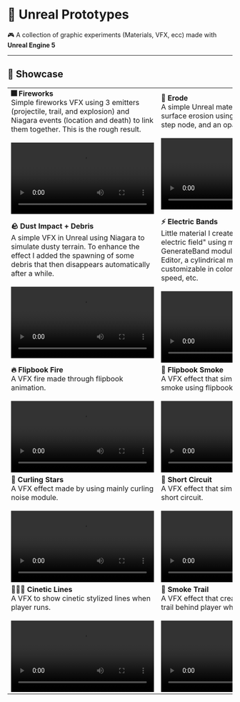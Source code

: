 # 🧪 Unreal Prototypes

🎮 A collection of graphic experiments (Materials, VFX, ecc) made with **Unreal Engine 5**

---

## 🎥 Showcase

<table>
  <tr>
    <td>
      <strong>🎆 Fireworks</strong><br/>
      Simple fireworks VFX using 3 emitters (projectile, trail, and explosion) and Niagara events (location and death) to link them together. This is the rough result.<br/><br/>
      <video src="https://github.com/user-attachments/assets/0956ee41-9143-4d61-8a7d-30858ed477f0" width="320" controls></video>
    </td>
    <td>
      <strong>🌋 Erode</strong><br/>
      A simple Unreal material, which simulates surface erosion using a noise texture, the step node, and an opacity mask..<br/><br/>
      <video src="https://github.com/user-attachments/assets/29446db7-55f7-4edf-b840-3973ba2af286" width="320" controls></video>
    </td>
  </tr>
  <tr>
    <td>
      <strong>🪨 Dust Impact + Debris</strong><br/>
      A simple VFX in Unreal using Niagara to simulate dusty terrain. To enhance the effect I added the spawning of some debris that then disappears automatically after a while.<br/><br/>
      <video src="https://github.com/user-attachments/assets/e57044f5-0577-49c3-8409-59ce8f028c24" width="320" controls></video>
    </td>
    <td>
      <strong>⚡ Electric Bands</strong><br/>
      Little material I created for a "cylinder electric field" using mainly the GenerateBand module of the Material Editor, a cylindrical mesh and making it customizable in color, number of bands, speed, etc.<br/><br/>
      <video src="https://github.com/user-attachments/assets/454e0aaf-25f0-4c1d-bb23-45a3a5fef253" width="320" controls></video>
    </td>
  </tr>
  <tr>
    <td>
      <strong>🔥 Flipbook Fire</strong><br/>
      A VFX fire made through flipbook animation.<br/><br/>
      <video src="https://github.com/user-attachments/assets/ff646cf8-1e0a-4a64-bccc-17b3cfedb013" width="320" controls></video>
    </td>
    <td>
      <strong>💨 Flipbook Smoke</strong><br/>
      A VFX effect that simulate a column of smoke using flipbook.<br/><br/>
      <video src="https://github.com/user-attachments/assets/af87d5ea-6b69-426d-a502-ff550f40a2c9" width="320" controls></video>
    </td>
  </tr>
  <tr>
    <td>
      <strong>🌠 Curling Stars</strong><br/>
      A VFX effect made by using mainly curling noise module.<br/><br/>
      <video src="https://github.com/user-attachments/assets/b59af7ba-9496-4faa-abe4-c9a4fa281127" width="320" controls></video>
    </td>
    <td>
      <strong>🔌 Short Circuit</strong><br/>
      A VFX effect that simulate an electric short circuit.<br/><br/>
      <video src="https://github.com/user-attachments/assets/39ec9ad0-0e62-4a54-98e1-7a0df4929cab" width="320" controls></video>
    </td>
  </tr>
  <tr>
    <td>
      <strong>🏃‍♂️‍➡️ Cinetic Lines</strong><br/>
      A VFX to show cinetic stylized lines when player runs.<br/><br/>
      <video src="https://github.com/user-attachments/assets/0dcfbd42-203c-4717-9781-7eb459a25c7a" width="320" controls></video>
    </td>
    <td>
      <strong>💨 Smoke Trail</strong><br/>
      A VFX effect that create a simple smoke trail behind player when runs.<br/><br/>
      <video src="https://github.com/user-attachments/assets/6bb2a71d-2568-4d1e-92a0-17e230149622" width="320" controls></video>
    </td>
  </tr>
</table>
